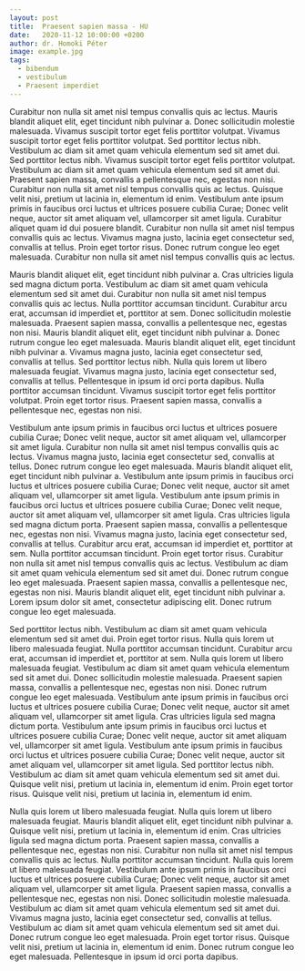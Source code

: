 ```yaml
---
layout: post
title:  Praesent sapien massa - HU
date:   2020-11-12 10:00:00 +0200
author: dr. Homoki Péter
image: example.jpg
tags:
  - bibendum
  - vestibulum
  - Praesent imperdiet
---
```

<p class="highlighted">
Curabitur non nulla sit amet nisl tempus convallis quis ac lectus. Mauris blandit aliquet elit, eget tincidunt nibh pulvinar a. Donec sollicitudin molestie malesuada. Vivamus suscipit tortor eget felis porttitor volutpat. Vivamus suscipit tortor eget felis porttitor volutpat. Sed porttitor lectus nibh. Vestibulum ac diam sit amet quam vehicula elementum sed sit amet dui. Sed porttitor lectus nibh. Vivamus suscipit tortor eget felis porttitor volutpat. Vestibulum ac diam sit amet quam vehicula elementum sed sit amet dui. Praesent sapien massa, convallis a pellentesque nec, egestas non nisi. Curabitur non nulla sit amet nisl tempus convallis quis ac lectus. Quisque velit nisi, pretium ut lacinia in, elementum id enim. Vestibulum ante ipsum primis in faucibus orci luctus et ultrices posuere cubilia Curae; Donec velit neque, auctor sit amet aliquam vel, ullamcorper sit amet ligula. Curabitur aliquet quam id dui posuere blandit. Curabitur non nulla sit amet nisl tempus convallis quis ac lectus. Vivamus magna justo, lacinia eget consectetur sed, convallis at tellus. Proin eget tortor risus. Donec rutrum congue leo eget malesuada. Curabitur non nulla sit amet nisl tempus convallis quis ac lectus.
</p>

Mauris blandit aliquet elit, eget tincidunt nibh pulvinar a. Cras ultricies ligula sed magna dictum porta. Vestibulum ac diam sit amet quam vehicula elementum sed sit amet dui. Curabitur non nulla sit amet nisl tempus convallis quis ac lectus. Nulla porttitor accumsan tincidunt. Curabitur arcu erat, accumsan id imperdiet et, porttitor at sem. Donec sollicitudin molestie malesuada. Praesent sapien massa, convallis a pellentesque nec, egestas non nisi. Mauris blandit aliquet elit, eget tincidunt nibh pulvinar a. Donec rutrum congue leo eget malesuada. Mauris blandit aliquet elit, eget tincidunt nibh pulvinar a. Vivamus magna justo, lacinia eget consectetur sed, convallis at tellus. Sed porttitor lectus nibh. Nulla quis lorem ut libero malesuada feugiat. Vivamus magna justo, lacinia eget consectetur sed, convallis at tellus. Pellentesque in ipsum id orci porta dapibus. Nulla porttitor accumsan tincidunt. Vivamus suscipit tortor eget felis porttitor volutpat. Proin eget tortor risus. Praesent sapien massa, convallis a pellentesque nec, egestas non nisi.

Vestibulum ante ipsum primis in faucibus orci luctus et ultrices posuere cubilia Curae; Donec velit neque, auctor sit amet aliquam vel, ullamcorper sit amet ligula. Curabitur non nulla sit amet nisl tempus convallis quis ac lectus. Vivamus magna justo, lacinia eget consectetur sed, convallis at tellus. Donec rutrum congue leo eget malesuada. Mauris blandit aliquet elit, eget tincidunt nibh pulvinar a. Vestibulum ante ipsum primis in faucibus orci luctus et ultrices posuere cubilia Curae; Donec velit neque, auctor sit amet aliquam vel, ullamcorper sit amet ligula. Vestibulum ante ipsum primis in faucibus orci luctus et ultrices posuere cubilia Curae; Donec velit neque, auctor sit amet aliquam vel, ullamcorper sit amet ligula. Cras ultricies ligula sed magna dictum porta. Praesent sapien massa, convallis a pellentesque nec, egestas non nisi. Vivamus magna justo, lacinia eget consectetur sed, convallis at tellus. Curabitur arcu erat, accumsan id imperdiet et, porttitor at sem. Nulla porttitor accumsan tincidunt. Proin eget tortor risus. Curabitur non nulla sit amet nisl tempus convallis quis ac lectus. Vestibulum ac diam sit amet quam vehicula elementum sed sit amet dui. Donec rutrum congue leo eget malesuada. Praesent sapien massa, convallis a pellentesque nec, egestas non nisi. Mauris blandit aliquet elit, eget tincidunt nibh pulvinar a. Lorem ipsum dolor sit amet, consectetur adipiscing elit. Donec rutrum congue leo eget malesuada.

Sed porttitor lectus nibh. Vestibulum ac diam sit amet quam vehicula elementum sed sit amet dui. Proin eget tortor risus. Nulla quis lorem ut libero malesuada feugiat. Nulla porttitor accumsan tincidunt. Curabitur arcu erat, accumsan id imperdiet et, porttitor at sem. Nulla quis lorem ut libero malesuada feugiat. Vestibulum ac diam sit amet quam vehicula elementum sed sit amet dui. Donec sollicitudin molestie malesuada. Praesent sapien massa, convallis a pellentesque nec, egestas non nisi. Donec rutrum congue leo eget malesuada. Vestibulum ante ipsum primis in faucibus orci luctus et ultrices posuere cubilia Curae; Donec velit neque, auctor sit amet aliquam vel, ullamcorper sit amet ligula. Cras ultricies ligula sed magna dictum porta. Vestibulum ante ipsum primis in faucibus orci luctus et ultrices posuere cubilia Curae; Donec velit neque, auctor sit amet aliquam vel, ullamcorper sit amet ligula. Vestibulum ante ipsum primis in faucibus orci luctus et ultrices posuere cubilia Curae; Donec velit neque, auctor sit amet aliquam vel, ullamcorper sit amet ligula. Sed porttitor lectus nibh. Vestibulum ac diam sit amet quam vehicula elementum sed sit amet dui. Quisque velit nisi, pretium ut lacinia in, elementum id enim. Proin eget tortor risus. Quisque velit nisi, pretium ut lacinia in, elementum id enim.

Nulla quis lorem ut libero malesuada feugiat. Nulla quis lorem ut libero malesuada feugiat. Mauris blandit aliquet elit, eget tincidunt nibh pulvinar a. Quisque velit nisi, pretium ut lacinia in, elementum id enim. Cras ultricies ligula sed magna dictum porta. Praesent sapien massa, convallis a pellentesque nec, egestas non nisi. Curabitur non nulla sit amet nisl tempus convallis quis ac lectus. Nulla porttitor accumsan tincidunt. Nulla quis lorem ut libero malesuada feugiat. Vestibulum ante ipsum primis in faucibus orci luctus et ultrices posuere cubilia Curae; Donec velit neque, auctor sit amet aliquam vel, ullamcorper sit amet ligula. Praesent sapien massa, convallis a pellentesque nec, egestas non nisi. Donec sollicitudin molestie malesuada. Vestibulum ac diam sit amet quam vehicula elementum sed sit amet dui. Vivamus magna justo, lacinia eget consectetur sed, convallis at tellus. Vestibulum ac diam sit amet quam vehicula elementum sed sit amet dui. Donec rutrum congue leo eget malesuada. Proin eget tortor risus. Quisque velit nisi, pretium ut lacinia in, elementum id enim. Donec rutrum congue leo eget malesuada. Pellentesque in ipsum id orci porta dapibus.
